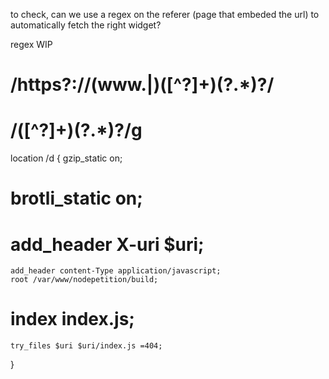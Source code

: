 
to check, can we use a regex on the referer (page that embeded the url) to automatically fetch the right widget?

regex WIP
#   /https?:\/\/(www.|)([^\?]+)(\?.*)?/
#    /([^\?]+)(\?.*)?/g


  location /d {
    gzip_static on;
#    brotli_static on;

#    add_header X-uri $uri;
    add_header content-Type application/javascript;
    root /var/www/nodepetition/build;
#    index index.js;
    try_files $uri $uri/index.js =404;
    

  }

